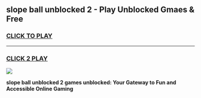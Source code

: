 
## slope ball unblocked 2 - Play Unblocked Gmaes & Free
<h3>
<a href="https://news.freeplayer.one?title=slope_ball_unblocked_2&ref=16F">CLICK TO PLAY</a></h3>
<hr>

<h3>
<a href="https://news.freeplayer.one?title=slope_ball_unblocked_2&ref=16F">CLICK 2 PLAY</a>
  
</h3>

<a href="https://news.freeplayer.one?title=slope_ball_unblocked_2&ref=16F/"><img src="https://clearcache.store/games.png"></a>


**slope ball unblocked 2 games unblocked: Your Gateway to Fun and Accessible Online Gaming**
